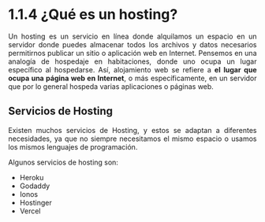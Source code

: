 <h1><b>1.1.4 ¿Qué es un hosting?</b></h1>

<p align="justify">Un hosting es un servicio en línea donde alquilamos un espacio en un servidor donde puedes almacenar todos los archivos y datos necesarios permitirnos publicar un sitio o aplicación web en Internet. Pensemos en una analogía de hospedaje en habitaciones, donde uno ocupa un lugar específico al hospedarse. Así, alojamiento web se refiere a <b>el lugar que ocupa una página web en Internet</b>, o más específicamente, en un servidor que por lo general hospeda varias aplicaciones o páginas web.</p>

<h2><b>Servicios de Hosting</b></h2>
<p align="justify">Existen muchos servicios de Hosting, y estos se adaptan a diferentes necesidades, ya que no siempre necesitamos el mismo espacio o usamos los mismos lenguajes de programación.</p>

<p>Algunos servicios de hosting son:</p>
<ul>
    <li>Heroku</li>
    <li>Godaddy</li>
    <li>Ionos</li>
    <li>Hostinger</li>
    <li>Vercel</li>
</ul>